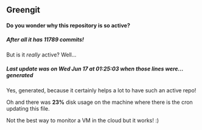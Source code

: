 ## Greengit

#### Do you wonder why this repository is so active?

##### After all it has 11789 commits!

But is it *really* active? Well...

##### Last update was on Wed Jun 17 at 01:25:03 when those lines were... generated

Yes, generated, because it certainly helps a lot to have such an active repo!

Oh and there was **23%** disk usage on the machine
where there is the cron updating this file.

Not the best way to monitor a VM in the cloud but it works! :)
